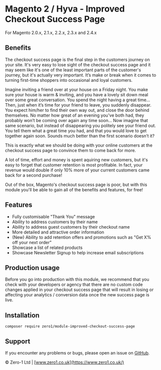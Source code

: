 # Magento 2 / Hyva - Improved Checkout Success Page

For Magento 2.0.x, 2.1.x, 2.2.x, 2.3.x and 2.4.x

## Benefits

The checkout success page is the final step in the customers journey on your site. It's very easy to lose sight of the checkout success page and it may seem like it's one of the least important parts of the customer's journey, but it's actually very important. It’s make or break when it comes to turning first-time shoppers into occasional and loyal customers.

Imagine inviting a friend over at your house on a Friday night. You make sure your house is warm & inviting, and you have a lovely sit down meal over some great conversation. You spend the night having a great time...
Then, just when it’s time for your friend to leave, you suddenly disappear. You expect him/her to find their own way out, and close the door behind themselves. 
No matter how great of an evening you've both had, they probably won’t be coming over again any time soon...
Now imagine that same scenario, but instead of disappearing you politely see your friend out. You tell them what a great time you had, and that you would love to get together again soon. Sounds much better than the first scenario doesn’t it?

This is exactly what we should be doing with your online customers at the checkout success page to convince them to come back for more.

A lot of time, effort and money is spent aquiring new customers, but it's easy to forget that customer retention is most profitable. In fact, your revenue would double if only 10% more of your current customers came back for a second purchase!

Out of the box, Magento's checkout success page is poor, but with this module you'll be able to gain all of the benefits and features, for free!

## Features

- Fully customisable "Thank You" message
- Ability to address customers by their name
- Ability to address guest customers by their checkout name
- More detailed and attractive order information
- (New) Ability to add retention offers and promotions such as "Get X% off your next order"
- Showcase a list of related products
- Showcase Newsletter Signup to help increase email subscriptions

## Production usage

Before you go into production with this module, we recommend that you check with your developers or agency that there are no custom code changes applied in your checkout success page that will result in losing or affecting your analytics / conversion data once the new success page is live.

## Installation

```
composer require zero1/module-improved-checkout-success-page
```

Support
---
If you encounter any problems or bugs, please open an issue on [GitHub](https://github.com/zero1limited/magento2-improved-checkout-success-page/issues).

© Zero-1 Ltd | [www.zero1.co.uk](https://www.zero1.co.uk/)
